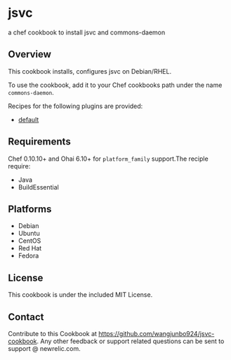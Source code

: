 jsvc
====

a chef cookbook to install jsvc and commons-daemon

## Overview ##

This cookbook installs, configures jsvc on Debian/RHEL.

To use the cookbook, add it to your Chef cookbooks path under the name `commons-daemon`.

Recipes for the following plugins are provided:

 - [default](installation)

## Requirements ##

Chef 0.10.10+ and Ohai 6.10+ for `platform_family` support.The reciple require:

- Java
- BuildEssential


## Platforms ##
 - Debian 
 - Ubuntu 
 - CentOS
 - Red Hat
 - Fedora

## License ##

This cookbook is under the included MIT License.

## Contact ##

Contribute to this Cookbook at https://github.com/wangjunbo924/jsvc-cookbook. Any other feedback or support related questions can be sent to support @ newrelic.com. 